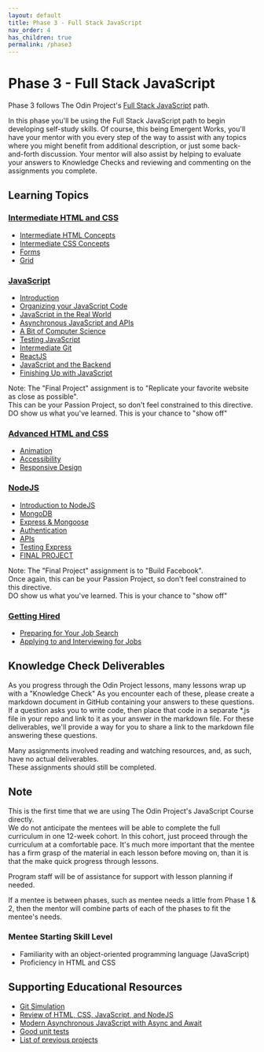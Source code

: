 ```yaml
---
layout: default
title: Phase 3 - Full Stack JavaScript
nav_order: 4
has_children: true
permalink: /phase3
---
```


# Phase 3 - Full Stack JavaScript


Phase 3 follows The Odin Project's [Full Stack JavaScript](https://www.theodinproject.com/paths/full-stack-javascript?) path.

In this phase you'll be using the Full Stack JavaScript path to begin developing self-study skills.  Of course,
this being Emergent Works, you'll have your mentor with you every step of the way to assist with any topics where
you might benefit from additional description, or just some back-and-forth discussion.  Your mentor will also assist
by helping to evaluate your answers to Knowledge Checks and reviewing and commenting on the assignments you complete.

## Learning Topics

### [Intermediate HTML and CSS](https://www.theodinproject.com/paths/full-stack-javascript/courses/intermediate-html-and-css)

- [Intermediate HTML Concepts](https://www.theodinproject.com/paths/full-stack-javascript/courses/intermediate-html-and-css#intermediate-html-concepts)
- [Intermediate CSS Concepts](https://www.theodinproject.com/paths/full-stack-javascript/courses/intermediate-html-and-css#intermediate-css-concepts)
- [Forms](https://www.theodinproject.com/paths/full-stack-javascript/courses/intermediate-html-and-css#forms)
- [Grid](https://www.theodinproject.com/paths/full-stack-javascript/courses/intermediate-html-and-css#grid)


### [JavaScript](https://www.theodinproject.com/paths/full-stack-javascript/courses/javascript)

- [Introduction](https://www.theodinproject.com/paths/full-stack-javascript/courses/javascript#introduction)
- [Organizing your JavaScript Code](https://www.theodinproject.com/paths/full-stack-javascript/courses/javascript#organizing-your-javascript-code)
- [JavaScript in the Real World](https://www.theodinproject.com/paths/full-stack-javascript/courses/javascript#javascript-in-the-real-world)
- [Asynchronous JavaScript and APIs](https://www.theodinproject.com/paths/full-stack-javascript/courses/javascript#asynchronous-javascript-and-apis)
- [A Bit of Computer Science](<https://www.theodinproject.com/paths/full-stack-javascript/courses/javascript#a-bit-of-computer-science>)
- [Testing JavaScript](https://www.theodinproject.com/paths/full-stack-javascript/courses/javascript#testing-javascript)
- [Intermediate Git](https://www.theodinproject.com/paths/full-stack-javascript/courses/javascript#intermediate-git)
- [ReactJS](https://www.theodinproject.com/paths/full-stack-javascript/courses/javascript#react-js)
- [JavaScript and the Backend](https://www.theodinproject.com/paths/full-stack-javascript/courses/javascript#javascript-and-the-backend)
- [Finishing Up with JavaScript](<https://www.theodinproject.com/paths/full-stack-javascript/courses/javascript#finishing-up-with-javascript>)

Note: The "Final Project" assignment is to "Replicate your favorite website as close as possible".  
This can be your Passion Project, so don't feel constrained to this directive.  
DO show us what you've learned.  This is your chance to "show off"

### [Advanced HTML and CSS](https://www.theodinproject.com/paths/full-stack-javascript/courses/advanced-html-and-css)

- [Animation](https://www.theodinproject.com/paths/full-stack-javascript/courses/advanced-html-and-css#animation)
- [Accessibility](https://www.theodinproject.com/paths/full-stack-javascript/courses/advanced-html-and-css#accessibility)
- [Responsive Design](https://www.theodinproject.com/paths/full-stack-javascript/courses/advanced-html-and-css#responsive-design)


### [NodeJS](https://www.theodinproject.com/paths/full-stack-javascript/courses/nodejs)

- [Introduction to NodeJS](https://www.theodinproject.com/lessons/nodejs-introduction-to-the-back-end)
- [MongoDB](https://www.theodinproject.com/paths/full-stack-javascript/courses/nodejs#mongodb)
- [Express & Mongoose](https://www.theodinproject.com/paths/full-stack-javascript/courses/nodejs#express-mongoose)
- [Authentication](https://www.theodinproject.com/paths/full-stack-javascript/courses/nodejs#authentication)
- [APIs](https://www.theodinproject.com/paths/full-stack-javascript/courses/nodejs#apis)
- [Testing Express](https://www.theodinproject.com/paths/full-stack-javascript/courses/nodejs#testing-express)
- [FINAL PROJECT](https://www.theodinproject.com/paths/full-stack-javascript/courses/nodejs#final-project)

Note: The "Final Project" assignment is to "Build Facebook".  
Once again, this can be your Passion Project, so don't feel constrained to this directive.  
DO show us what you've learned.  This is your chance to "show off"

### [Getting Hired](https://www.theodinproject.com/paths/full-stack-javascript/courses/getting-hired)

- [Preparing for Your Job Search](https://www.theodinproject.com/paths/full-stack-javascript/courses/getting-hired#preparing-for-your-job-search)
- [Applying to and Interviewing for Jobs](https://www.theodinproject.com/paths/full-stack-javascript/courses/getting-hired#applying-to-and-interviewing-for-jobs)

## Knowledge Check Deliverables
As you progress through the Odin Project lessons, many lessons wrap up with a "Knowledge Check"
As you encounter each of these, please create a markdown document in GitHub containing your answers to
these questions.  If a question asks you to write code, then place that code in a separate *.js file in your repo
and link to it as your answer in the markdown file.  For these deliverables, we'll provide a way for you to share 
a link to the markdown file answering these questions.

Many assignments involved reading and watching resources, and, as such, have no actual deliverables.  
These assignments should still be completed.

## Note

This is the first time that we are using The Odin Project's JavaScript Course directly.  
We do not anticipate the mentees will be able to complete the full curriculum in one 12-week cohort.
In this cohort, just proceed through the curriculum at a comfortable pace.  It's much more important
that the mentee has a firm grasp of the material in each lesson before moving on, than it is that the
make quick progress through lessons.   

Program staff will be of assistance for support with lesson planning if needed.

If a mentee is between phases, such as mentee needs a little from Phase 1 & 2, then the mentor will combine parts of each of the phases to fit the mentee's needs.

### Mentee Starting Skill Level

- Familiarity with an object-oriented programming language (JavaScript)
- Proficiency in HTML and CSS

## Supporting Educational Resources

- <a href="https://learngitbranching.js.org/" target="_blank">Git Simulation</a>
- <a href="https://blog.glitch.com/post/website-starter-kit" target="_blank">Review of HTML, CSS, JavaScript, and NodeJS</a>
- <a href="https://nodejs.dev/learn/modern-asynchronous-javascript-with-async-and-await" target="_blank">Modern Asynchronous JavaScript with Async and Await</a>
- <a href="https://leanylabs.com/blog/good-unit-tests/" target="_blank">Good unit tests</a>
- <a href="https://docs.google.com/document/d/1T_nsVjcdX8ISGTS97GXbvLPcJg_Fj0Bk4GvXMAYAnfI/edit?usp=sharing" target="_blank">List of previous projects</a>
